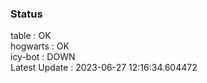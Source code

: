 ### Status


table : OK  
hogwarts : OK  
icy-bot : DOWN  
Latest Update : 2023-06-27 12:16:34.604472
